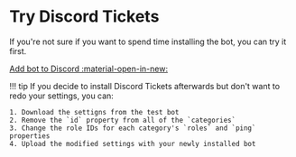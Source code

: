 # Try Discord Tickets

If you're not sure if you want to spend time installing the bot, you can try it first.

<a class="md-button md-button--primary" href="https://discord.com/oauth2/authorize?scope=applications.commands%20bot&permissions=126032&client_id=475371285531066368" target="_blank">Add bot to Discord :material-open-in-new:</a>

!!! tip
	If you decide to install Discord Tickets afterwards but don't want to redo your settings, you can:

	1. Download the settigns from the test bot
	2. Remove the `id` property from all of the `categories`
	3. Change the role IDs for each category's `roles` and `ping` properties
	4. Upload the modified settings with your newly installed bot
